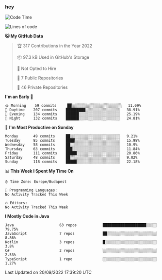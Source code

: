 ### hey

<!--START_SECTION:waka-->
![Code Time](http://img.shields.io/badge/Code%20Time-801%20hrs%2035%20mins-blue)

![Lines of code](https://img.shields.io/badge/From%20Hello%20World%20I%27ve%20Written-510%20Thousand%20lines%20of%20code-blue)

**🐱 My GitHub Data** 

> 🏆 317 Contributions in the Year 2022
 > 
> 📦 97.3 kB Used in GitHub's Storage 
 > 
> 🚫 Not Opted to Hire
 > 
> 📜 7 Public Repositories 
 > 
> 🔑 46 Private Repositories  
 > 
**I'm an Early 🐤** 

```text
🌞 Morning    59 commits     ██░░░░░░░░░░░░░░░░░░░░░░░   11.09% 
🌆 Daytime    207 commits    █████████░░░░░░░░░░░░░░░░   38.91% 
🌃 Evening    134 commits    ██████░░░░░░░░░░░░░░░░░░░   25.19% 
🌙 Night      132 commits    ██████░░░░░░░░░░░░░░░░░░░   24.81%

```
📅 **I'm Most Productive on Sunday** 

```text
Monday       49 commits     ██░░░░░░░░░░░░░░░░░░░░░░░   9.21% 
Tuesday      85 commits     ████░░░░░░░░░░░░░░░░░░░░░   15.98% 
Wednesday    58 commits     ██░░░░░░░░░░░░░░░░░░░░░░░   10.9% 
Thursday     63 commits     ███░░░░░░░░░░░░░░░░░░░░░░   11.84% 
Friday       111 commits    █████░░░░░░░░░░░░░░░░░░░░   20.86% 
Saturday     48 commits     ██░░░░░░░░░░░░░░░░░░░░░░░   9.02% 
Sunday       118 commits    █████░░░░░░░░░░░░░░░░░░░░   22.18%

```


📊 **This Week I Spent My Time On** 

```text
⌚︎ Time Zone: Europe/Budapest

💬 Programming Languages: 
No Activity Tracked This Week

🔥 Editors: 
No Activity Tracked This Week

```

**I Mostly Code in Java** 

```text
Java                     63 repos            ████████████████████░░░░░   79.75% 
JavaScript               7 repos             ██░░░░░░░░░░░░░░░░░░░░░░░   8.86% 
Kotlin                   3 repos             █░░░░░░░░░░░░░░░░░░░░░░░░   3.8% 
C#                       2 repos             ░░░░░░░░░░░░░░░░░░░░░░░░░   2.53% 
TypeScript               1 repo              ░░░░░░░░░░░░░░░░░░░░░░░░░   1.27%

```



 Last Updated on 20/09/2022 17:39:20 UTC
<!--END_SECTION:waka-->
